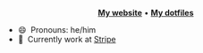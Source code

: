 <p align="center">
  <b><a href="https://balatero.com">My website</a></b>
  •
  <b><a href="https://github.com/dbalatero/dotfiles">My dotfiles</a></b>
</p>

- 😄 &nbsp;Pronouns: he/him
- 📝 &nbsp;Currently work at [Stripe](https://checkout.stripe.com)

